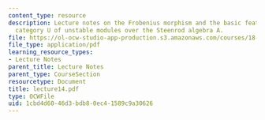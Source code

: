 ```yaml
---
content_type: resource
description: Lecture notes on the Frobenius morphism and the basic features of the
  category U of unstable modules over the Steenrod algebra A.
file: https://ol-ocw-studio-app-production.s3.amazonaws.com/courses/18-917-topics-in-algebraic-topology-the-sullivan-conjecture-fall-2007/1cbd4d6046d3bdb80ec41589c9a30626_lecture14.pdf
file_type: application/pdf
learning_resource_types:
- Lecture Notes
parent_title: Lecture Notes
parent_type: CourseSection
resourcetype: Document
title: lecture14.pdf
type: OCWFile
uid: 1cbd4d60-46d3-bdb8-0ec4-1589c9a30626
---
```

